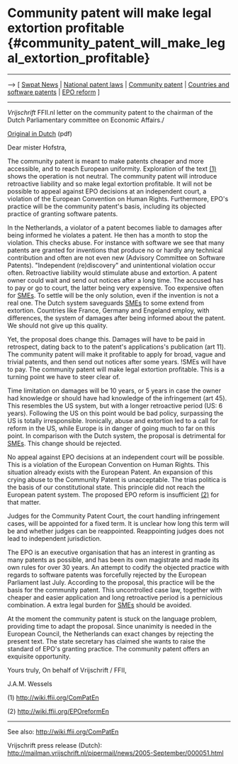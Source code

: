 # Community patent will make legal extortion profitable {#community_patent_will_make_legal_extortion_profitable}

------------------------------------------------------------------------

\--\> \[ [ Swpat News](SwpatcninoEn "wikilink") \| [ National patent
laws](NatPatLawsEn "wikilink") \| [ Community
patent](ComPatEn "wikilink") \| [ Countries and software
patents](SwpatgugdeEn "wikilink") \| [ EPO
reform](EPOreformEn "wikilink") \]

------------------------------------------------------------------------

*Vrijschrift* FFII.nl letter on the community patent to the chairman of
the Dutch Parliamentary committee on Economic Affairs./

[Original in
Dutch](http://www.vrijschrift.nl/Members/awessels/vrijschrift.nl_commissieEZ050915.pdf "wikilink")
(pdf)

Dear mister Hofstra,

The community patent is meant to make patents cheaper and more
accessible, and to reach European uniformity. Exploration of the text
[(1)](http://wiki.ffii.org/ComPatEn "wikilink") shows the operation is
not neutral. The community patent will introduce retroactive liability
and so make legal extortion profitable. It will not be possible to
appeal against EPO decisions at an independent court, a violation of the
European Convention on Human Rights. Furthermore, EPO\'s practice will
be the community patent\'s basis, including its objected practice of
granting software patents.

In the Netherlands, a violator of a patent becomes liable to damages
after being informed he violates a patent. He then has a month to stop
the violation. This checks abuse. For instance with software we see that
many patents are granted for inventions that produce no or hardly any
technical contribution and often are not even new (Advisory Committee on
Software Patents). \"Independent (re)discovery\" and unintentional
violation occur often. Retroactive liability would stimulate abuse and
extortion. A patent owner could wait and send out notices after a long
time. The accused has to pay or go to court, the latter being very
expensive. Too expensive often for [SMEs](SMEs "wikilink"). To settle
will be the only solution, even if the invention is not a real one. The
Dutch system saveguards [SMEs](SMEs "wikilink") to some extend from
extortion. Countries like France, Germany and Engeland employ, with
differences, the system of damages after being informed about the
patent. We should not give up this quality.

Yet, the proposal does change this. Damages will have to be paid in
retrospect, dating back to to the patent\'s applications\'s publication
(art 11). The community patent will make it profitable to apply for
broad, vague and trivial patents, and then send out notices after some
years. !SMEs will have to pay. The community patent will make legal
extortion profitable. This is a turning point we have to steer clear of.

Time limitation on damages will be 10 years, or 5 years in case the
owner had knowledge or should have had knowledge of the infringement
(art 45). This resembles the US system, but with a longer retroactive
period (US: 6 years). Following the US on this point would be bad
policy, surpassing the US is totally irresponsible. Ironically, abuse
and extortion led to a call for reform in the US, while Europe is in
danger of going much to far on this point. In comparison with the Dutch
system, the proposal is detrimental for [SMEs](SMEs "wikilink"). This
change should be rejected.

No appeal against EPO decisions at an independent court will be
possible. This is a violation of the European Convention on Human
Rights. This situation already exists with the European Patent. An
expansion of this crying abuse to the Community Patent is unacceptable.
The trias politica is the basis of our constitutional state. This
principle did not reach the European patent system. The proposed EPO
reform is insufficient
[(2)](http://wiki.ffii.org/EPOreformEn "wikilink") for that matter.

Judges for the Community Patent Court, the court handling infringement
cases, will be appointed for a fixed term. It is unclear how long this
term will be and whether judges can be reappointed. Reappointing judges
does not lead to independent jurisdiction.

The EPO is an executive organisation that has an interest in granting as
many patents as possible, and has been its own magistrate and made its
own rules for over 30 years. An attempt to codify the objected practice
with regards to software patents was forcefully rejected by the European
Parliament last July. According to the proposal, this practice will be
the basis for the community patent. This uncontrolled case law, together
with cheaper and easier application and long retroactive period is a
pernicious combination. A extra legal burden for [SMEs](SMEs "wikilink")
should be avoided.

At the moment the community patent is stuck on the language problem,
providing time to adapt the proposal. Since unanimity is needed in the
European Council, the Netherlands can exact changes by rejecting the
present text. The state secretary has claimed she wants to raise the
standard of EPO\'s granting practice. The community patent offers an
exquisite opportunity.

Yours truly, On behalf of Vrijschrift / FFII,

J.A.M. Wessels

\(1\) <http://wiki.ffii.org/ComPatEn>

\(2\) <http://wiki.ffii.org/EPOreformEn>

------------------------------------------------------------------------

See also: <http://wiki.ffii.org/ComPatEn>

Vrijschrift press release (Dutch):
<http://mailman.vrijschrift.nl/pipermail/news/2005-September/000051.html>
